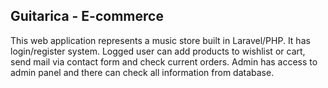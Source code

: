 ## Guitarica - E-commerce

This web application represents a music store built in Laravel/PHP.
It has login/register system.
Logged user can add products to wishlist or cart, send mail via contact form and check current orders.
Admin has access to admin panel and there can check all information from database.
